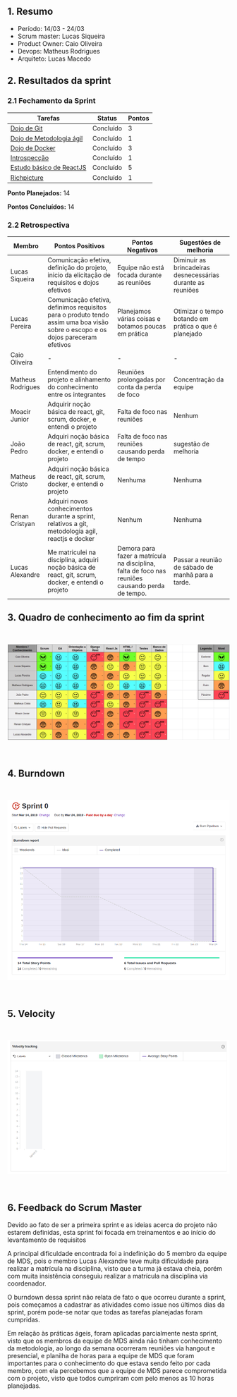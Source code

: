
## 1. Resumo

- Período: 14/03 - 24/03
- Scrum master: Lucas Siqueira
- Product Owner: Caio Oliveira
- Devops: Matheus Rodrigues
- Arquiteto: Lucas Macedo

## 2. Resultados da sprint

### 2.1 Fechamento da Sprint

Tarefas|Status|Pontos
--|--|--
|[Dojo de Git](https://github.com/fga-eps-mds/2019.1-hora-da-hora/issues/1) | Concluído | 3
|[Dojo de Metodologia ágil](https://github.com/fga-eps-mds/2019.1-hora-da-hora/issues/2) | Concluído | 1
|[Dojo de Docker](https://github.com/fga-eps-mds/2019.1-hora-da-hora/issues/3) | Concluído | 3
|[Introspecção](https://github.com/fga-eps-mds/2019.1-hora-da-hora/issues/4) | Concluído | 1
|[Estudo básico de ReactJS](https://github.com/fga-eps-mds/2019.1-hora-da-hora/issues/5) | Concluído | 5
|[Richpicture](https://github.com/fga-eps-mds/2019.1-hora-da-hora/issues/6) | Concluído | 1


**Ponto Planejados:** 14

**Pontos Concluídos:** 14

### 2.2 Retrospectiva

|Membro|Pontos Positivos|Pontos Negativos|Sugestões de melhoria|
|---|------|-----|---|
|Lucas Siqueira|Comunicação efetiva, definição do projeto, inicio da elicitação de requisitos e dojos efetivos | Equipe não está focada durante as reuniões|Diminuir as brincadeiras desnecessárias durante as reuniões|
|Lucas Pereira|Comunicação efetiva, definimos requisitos para o produto tendo assim uma boa visão sobre o escopo e os dojos pareceram efetivos | Planejamos várias coisas e botamos poucas em prática| Otimizar o tempo botando em prática o que é planejado |
|Caio Oliveira| - | - | - |
|Matheus Rodrigues|Entendimento do projeto e alinhamento do conhecimento entre os integrantes| Reuniões prolongadas por conta da perda de foco| Concentração da equipe|
|Moacir Junior|Adquirir noção básica de react, git, scrum, docker, e entendi o projeto |Falta de foco nas reuniões |Nenhum|
|João Pedro|Adquiri noção básica de react, git, scrum, docker, e entendi o projeto |Falta de foco nas reuniões causando perda de tempo | sugestão de melhoria|
|Matheus Cristo|Adquiri noção básica de react, git, scrum, docker, e entendi o projeto | Nenhuma| Nenhuma|
|Renan Cristyan|Adquiri novos conhecimentos durante a sprint, relativos a git, metodologia agil, reactjs e docker | Nenhum| Nenhuma|
|Lucas Alexandre| Me matriculei na disciplina, adquiri noção básica de react, git, scrum, docker, e entendi o projeto | Demora para fazer a matrícula na disciplina, falta de foco nas reuniões causando perda de tempo.| Passar a reunião de sábado de manhã para a tarde. |

## 3. Quadro de conhecimento ao fim da sprint
<br>

![Ilustração do Quadro de Conhecimentos](assets/quadro-conhecimento-1.png)

<br>

## 4. Burndown

<br>

![Burndown Sprint 0](assets/burndown-sprint0.png)

<br>

## 5. Velocity

<br>

![Velocity Sprint 0](assets/velocity-sprint0.png)

<br>

## 6. Feedback do Scrum Master

Devido ao fato de ser a primeira sprint e as ideias acerca do projeto não estarem definidas, esta sprint foi focada em treinamentos e ao início do levantamento de requisitos

A principal dificuldade encontrada foi a indefinição do 5 membro da equipe de MDS, pois o membro Lucas Alexandre teve muita dificuldade para realizar a matrícula na disciplina, visto que a turma já estava cheia, porém com muita insistência conseguiu realizar a matrícula na disciplina via coordenador.

O burndown dessa sprint não relata de fato o que ocorreu durante a sprint, pois começamos a cadastrar as atividades como issue nos últimos dias da sprint, porém pode-se notar que todas as tarefas planejadas foram cumpridas.

Em relação às práticas ágeis, foram aplicadas parcialmente nesta sprint, visto que os membros da equipe de MDS ainda não tinham conhecimento da metodologia, ao longo da semana ocorreram reuniões via hangout e presencial, e planilha de horas para a equipe de MDS  que foram importantes para o conhecimento do que estava sendo feito por cada membro, com ela percebemos que a equipe de MDS parece comprometida com o projeto, visto que todos cumpriram com pelo menos as 10 horas planejadas.


 







